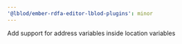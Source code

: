 ```yaml
---
'@lblod/ember-rdfa-editor-lblod-plugins': minor
---
```


Add support for address variables inside location variables
